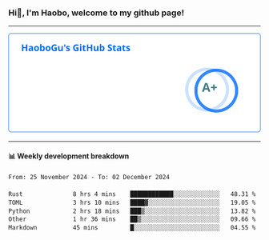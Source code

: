 <!--<h2 align="center"> Hi👋, I'm Haobo, welcome to my github page! </h2>-->
### Hi👋, I'm Haobo, welcome to my github page!
-------

<img href="https://github.com/HaoboGu" src="assets/stats.svg" alt="github stats" /> 

-------

#### 📊 **Weekly development breakdown**
<!--START_SECTION:waka-->

```txt
From: 25 November 2024 - To: 02 December 2024

Rust              8 hrs 4 mins    ████████████░░░░░░░░░░░░░   48.31 %
TOML              3 hrs 10 mins   ████▓░░░░░░░░░░░░░░░░░░░░   19.05 %
Python            2 hrs 18 mins   ███▒░░░░░░░░░░░░░░░░░░░░░   13.82 %
Other             1 hr 36 mins    ██▒░░░░░░░░░░░░░░░░░░░░░░   09.66 %
Markdown          45 mins         █░░░░░░░░░░░░░░░░░░░░░░░░   04.55 %
```

<!--END_SECTION:waka-->
<!--
backup url: https://github-readme-status-dusky-ten.vercel.app/api?username=HaoboGu&count_private=true&show_icons=true&theme=transparent&border_color=2f80ed
-->
<!--
**HaoboGu/HaoboGu** is a ✨ _special_ ✨ repository because its `README.md` (this file) appears on your GitHub profile.

Here are some ideas to get you started:

- 🔭 I’m currently working on AI-assisted programming tools
- 🌱 I’m currently learning ...
- 👯 I’m looking to collaborate on ...
- 🤔 I’m looking for help with ...
- 💬 Ask me about ...
- 📫 How to reach me: ...
- 😄 Pronouns: ...
- ⚡ Fun fact: ...
-->
